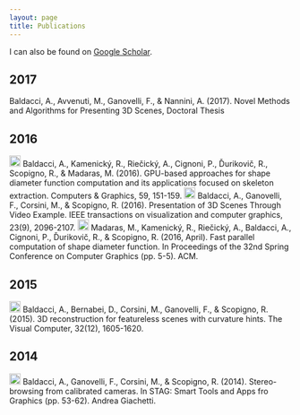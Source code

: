 ```yaml
---
layout: page
title: Publications
---
```


I can also be found on [Google Scholar](https://scholar.google.com/citations?user=Afxi0cYAAAAJ&hl=it&oi=ao).

## 2017

Baldacci, A., Avvenuti, M., Ganovelli, F., & Nannini, A. (2017). Novel Methods and Algorithms for Presenting 3D Scenes, Doctoral Thesis

## 2016

<img src="../img/journal-article.png" height="20px">
Baldacci, A., Kamenický, R., Riečický, A., Cignoni, P., Ďurikovič, R., Scopigno, R., & Madaras, M. (2016). GPU-based approaches for shape diameter function computation and its applications focused on skeleton extraction. Computers & Graphics, 59, 151-159.

<img src="../img/journal-article.png" height="20px">
Baldacci, A., Ganovelli, F., Corsini, M., & Scopigno, R. (2016). Presentation of 3D Scenes Through Video Example. IEEE transactions on visualization and computer graphics, 23(9), 2096-2107.

<img src="../img/conference-paper.png" height="20px">
Madaras, M., Kamenický, R., Riečický, A., Baldacci, A., Cignoni, P., Ďurikovič, R., & Scopigno, R. (2016, April). Fast parallel computation of shape diameter function. In Proceedings of the 32nd Spring Conference on Computer Graphics (pp. 5-5). ACM.

## 2015

<img src="../img/journal-article.png" height="20px"> 
Baldacci, A., Bernabei, D., Corsini, M., Ganovelli, F., & Scopigno, R. (2015). 3D reconstruction for featureless scenes with curvature hints. The Visual Computer, 32(12), 1605-1620.

## 2014 

<img src="../img/conference-paper.png" height="20px">
Baldacci, A., Ganovelli, F., Corsini, M., & Scopigno, R. (2014). Stereo-browsing from calibrated cameras. In STAG: Smart Tools and Apps fro Graphics (pp. 53-62). Andrea Giachetti.
